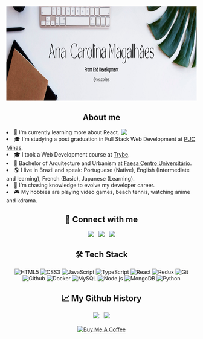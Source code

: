 <div align="center">
  <img height="250px" width="100%" src="./banner.png">

  <h2>About me</h2>
  <img src="https://static.vecteezy.com/system/resources/previews/013/166/906/original/people-working-at-home-office-and-typing-laptop-online-free-png.png" width="200px" align="right" />
  <div align="left">
    <li>🌱 I'm currently learning more about React.
    <li>🎓 I'm studying a post graduation in Full Stack Web Development at <a href='https://www.pucminas.br/destaques/Paginas/default.aspx/'>PUC Minas</a>.</li>
    <li>🎓 I took a Web Development course at <a href='https://www.betrybe.com/'>Trybe</a>.</li>
    <li>💼 Bachelor of Arquitecture and Urbanism at <a href='https://www.faesa.br/'>Faesa Centro Universitário</a>.</li>
    <li>🌎 I live in Brazil and speak: Portuguese (Native), English (Intermediate and learning), French (Basic), Japanese (Learning).</li>
    <li>🤔 I'm chasing knowledge to evolve my developer career.</li>
    <li>🎮 My hobbies are playing video games, beach tennis, watching anime and kdrama.</li>
  </div>

<h2>🤝 Connect with me</h2>
<div>
  <a href="mailto:carol2015bortolini@gmail.com" target="_blank"><img src="https://upload.wikimedia.org/wikipedia/commons/thumb/7/7e/Gmail_icon_%282020%29.svg/2560px-Gmail_icon_%282020%29.svg.png" width="30px" /></a>
  &nbsp
  <a href="https://www.linkedin.com/in/ana-magalhaes/" target="_blank"><img src="https://cdn1.iconfinder.com/data/icons/logotypes/32/circle-linkedin-512.png" width="30px" /></a>
  &nbsp
  <a href="https://www.instagram.com/neo.coders/" target="_blank"><img src="https://upload.wikimedia.org/wikipedia/commons/thumb/a/a5/Instagram_icon.png/2048px-Instagram_icon.png" width="30px" /></a>
</div>

<h2>🛠 Tech Stack</h2>
<div>
  
  ![HTML5](https://img.shields.io/badge/HTML5-E34F26?style=for-the-badge&logo=html5&logoColor=white)
  ![CSS3](https://img.shields.io/badge/CSS3-1572B6?style=for-the-badge&logo=css3&logoColor=white)
  ![JavaScript](https://img.shields.io/badge/JavaScript-F7DF1E?style=for-the-badge&logo=javascript&logoColor=black)
  ![TypeScript](https://img.shields.io/badge/TypeScript-007ACC?style=for-the-badge&logo=typescript&logoColor=white)
  ![React](https://img.shields.io/badge/React-20232A?style=for-the-badge&logo=react&logoColor=61DAFB)
  ![Redux](https://img.shields.io/badge/Redux-593D88?style=for-the-badge&logo=redux&logoColor=white)
  ![Git](https://img.shields.io/badge/Git-E34F26?style=for-the-badge&logo=git&logoColor=white)
  ![Github](https://img.shields.io/badge/GitHub-100000?style=for-the-badge&logo=github&logoColor=white)
  ![Docker](https://img.shields.io/badge/Docker-2496ED?style=for-the-badge&logo=docker&logoColor=white)
  ![MySQL](https://img.shields.io/badge/MySQL-00000F?style=for-the-badge&logo=mysql&logoColor=white)
  ![Node.js](https://img.shields.io/badge/Node.js-43853D?style=for-the-badge&logo=node.js&logoColor=white)
  ![MongoDB](https://img.shields.io/badge/MongoDB-4EA94B?style=for-the-badge&logo=mongodb&logoColor=white)
  ![Python](https://img.shields.io/badge/Python-FFD43B?style=for-the-badge&logo=python&logoColor=blue)
</div>

  <h2>📈 My Github History</h2>
  <div>
    <img src="https://github-readme-stats.vercel.app/api/top-langs/?username=aninhabort&theme=omni" height="200px">
    &nbsp
    <img src="https://github-readme-stats.vercel.app/api?username=aninhabort&theme=omni" height="200px">
  </div>
  
  <br>
  <a href="https://www.buymeacoffee.com/aninhadev" target="_blank"><img src="https://cdn.buymeacoffee.com/buttons/default-yellow.png" alt="Buy Me A Coffee" height="41" width="174"></a>
  <br>
  
</div>
